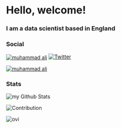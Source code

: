 <h1>Hello, welcome!</h1>
<h3>I am a data scientist based in England</h3>

<h3>Social</h3>
<a href="https://www.linkedin.com/in/muhammad-ali-78076b21a/" rel="nofollow" target="blank"><img align="center" src="https://camo.githubusercontent.com/53c6407d5362926dd79e630bb89af3d866687bd2722885007323e6888a610a2c/68747470733a2f2f696d672e736869656c64732e696f2f62616467652f4c696e6b6564496e2d626c75653f7374796c653d666c6174266c6f676f3d6c696e6b6564696e266c6162656c436f6c6f723d626c61636b" alt="muhammad ali" data-canonical-src="https://img.shields.io/badge/LinkedIn-blue?style=flat&amp;logo=linkedin&amp;labelColor=black" style="max-width: 100%;"></a>
<a href="https://twitter.com/onyxwrench" target="_blank"><img src="https://img.shields.io/badge/Twitter-%230077B5.svg?&style=flat-square&logo=twitter&logoColor=white" alt="Twitter"></a>

<p dir="auto"><a href="https://onyxwrench.medium.com/" rel="nofollow"><img align="center" src="https://camo.githubusercontent.com/366cd15c6d4a4510245602f533a13b1cf4119c152964c25eedb88607fdaab870/68747470733a2f2f696d672e736869656c64732e696f2f62616467652f4d656469756d2d626c61636b3f7374796c653d666c6174266c6f676f3d6d656469756d266c6162656c436f6c6f723d626c61636b" alt="muhammad ali" data-canonical-src="https://img.shields.io/badge/Medium-black?style=flat&amp;logo=medium&amp;labelColor=black" style="max-width: 100%;"></a></p>

<h3>Stats</h3>

<img align="center" src="https://github-readme-stats.vercel.app/api?username=mitzu-93&include_all_commits=true&count_private=true&show_icons=true&line_height=20&title_color=2B5BBD&icon_color=1124BB&text_color=A1A1A1&bg_color=0,000000,130F40" alt="my Github Stats"/>

![Contribution](https://activity-graph.herokuapp.com/graph?username=mitzu-93&theme=react-dark&hide_border=true&area=true)

<img src="https://github-readme-stats.vercel.app/api/top-langs?username=mitzu-93&show_icons=true&locale=en&layout=compact&theme=chartreuse-dark" alt="ovi" />

